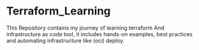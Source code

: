 # Terraform_Learning
This Repository contains my journey of learning terraform And infrastructure as code tool, it includes hands-on examples, best practices and automating infrastructure like (oci) deploy.
